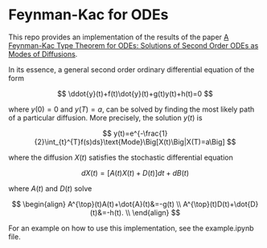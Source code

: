 # Feynman-Kac for ODEs

This repo provides an implementation of the results of the paper [A Feynman-Kac Type Theorem for ODEs: Solutions of Second Order ODEs as Modes of Diffusions](https://arxiv.org/abs/2106.08525).

In its essence, a general second order ordinary differential equation of the form

$$
\ddot{y}(t)+f(t)\dot{y}(t)+g(t)y(t)+h(t)=0
$$

where $y(0)=0$ and $y(T)=a$, can be solved by finding the most likely path of a particular diffusion. More precisely, the solution $y(t)$ is

$$
y(t)=e^{-\frac{1}{2}\int_{t}^{T}f(s)ds}\text{Mode}\Big[X(t)\Big|X(T)=a\Big]
$$

where the diffusion $X(t)$ satisfies the stochastic differential equation

$$
dX(t)=\Big[A(t)X(t)+D(t)\Big]dt+dB(t)
$$

where $A(t)$ and $D(t)$ solve

$$
\begin{align}
A^{\top}(t)A(t)+\dot{A}(t)&=-g(t) \\
A^{\top}(t)D(t)+\dot{D}(t)&=-h(t). \\
\end{align}
$$

For an example on how to use this implementation, see the example.ipynb file.